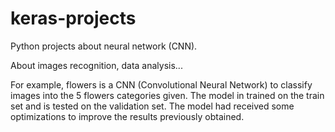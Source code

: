 # keras-projects

Python projects about neural network (CNN).

About images recognition, data analysis...

For example, flowers is a CNN (Convolutional Neural Network) to classify images into the 5 flowers categories given.
The model in trained on the train set and is tested on the validation set.
The model had received some optimizations to improve the results previously obtained.
